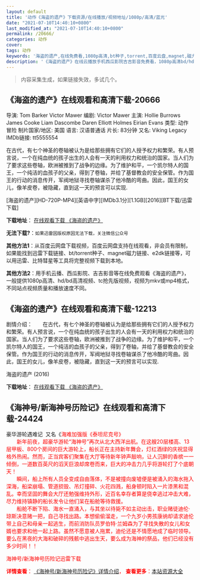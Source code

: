 ```yaml
---
layout: default
title: '动作《海盗的遗产》下载资源/在线播放/视频地址/1080p/高清/蓝光'
date: "2021-07-10T14:40:10+0800"
last_modified_at: "2021-07-10T14:40:10+0800"
permalink: /20666/
categories: 动作
cover:
tags: 动作
keywords: '海盗的遗产,在线免费看,1080p高清,bt种子,torrent,百度云盘,magnet,磁力链,迅雷下载资源'
description: '《海盗的遗产》在线云播放手机西瓜影院吉吉影音免费看，1080p高清bd/hd未删减完整版和tc抢先枪版，mkv/mp4格式，附带bt/torrent种子、magnet/磁力链、百度云盘、网盘资源迅雷下载链接'
---
```


>内容采集生成，如果链接失效，多试几个。


## 《海盗的遗产》在线观看和高清下载-20666

导演: Tom Barker Victor Mawer 编剧: Victor Mawer 主演: Hollie Burrows James Cooke Liam Dascombe Daren Elliott Holmes Eirian Evans 类型: 动作 冒险 制片国家/地区: 美国 语言: 汉语普通话 片长: 83分钟 又名: Viking Legacy IMDb链接: tt5555554

在古代，有七个神圣的卷轴被认为是给那些拥有它们的人授予权力和繁荣。有人预言说，一个在纯血统的孩子出生的人会有一天的利用权力和统治的国家。当人们为了要求这些卷轴，欧洲被推到了战争的边缘。为了维护和平，一个凯尔特人的国王，一个纯洁的血孩子的父亲，得到了卷轴，并给了基督教会的安全保管。作为国王的行动的消息传开，军阀地狱寻找卷轴谋杀了他冷酷的弯曲。因此，国王的女儿，像羊皮卷，被隐藏，直到这一天的预言可以实现.


[海盗的遗产][HD-720P-MP4][英语中字][IMDb3.1分][1.1GB][2016][BT下载/迅雷下载]

**下载地址**： [在线观看下载 《海盗的遗产》](https://www.btdx8.com/torrent/viking_legacy_2016.html) 


**无法下载?**：`如果迅雷因版权原因无法下载，关注微信公众号 `

**其他方法1**：从百度云网盘下载视频，百度云网盘支持在线观看，非会员有限制，如果能找到迅雷下载链接、bt/torrent种子、magnet磁力链接、e2dk链接等，可以用迅雷、比特彗星等工具将完整视频下载到本地。

**其他方法2**：用手机云播、西瓜影院、吉吉影音等在线免费观看《海盗的遗产》，一般提供1080p高清、hd/bd高清视频、tc抢先版视频，视频为mkv或mp4格式，不同站点视频质量和播放速度不同。


## 《海盗的遗产》在线观看和高清下载-12213

剧情介绍：　　在古代，有七个神圣的卷轴被认为是给那些拥有它们的人授予权力和繁荣。有人预言说，一个在纯血统的孩子出生的人会有一天的利用权力和统治的国家。当人们为了要求这些卷轴，欧洲被推到了战争的边缘。为了维护和平，一个凯尔特人的国王，一个纯洁的血孩子的父亲，得到了卷轴，并给了基督教会的安全保管。作为国王的行动的消息传开，军阀地狱寻找卷轴谋杀了他冷酷的弯曲。因此，国王的女儿，像羊皮卷，被隐藏，直到这一天的预言可以实现.


海盗的遗产 (2016)

**下载地址**： [在线观看下载 《海盗的遗产》](https://www.btbtdy.me/btdy/dy7142.html) 


## 《海神号/新海神号历险记》在线观看和高清下载-24424

豪华游轮遇难记&nbsp; 又名《<font color="#ff0000">海难加强版《泰坦尼克号》<br />　　新年前夜，超豪华游轮“海神号&rdquo;再次从北大西洋出航。在这艘20层楼高、13层甲板、800个房间的巨大游轮上，船长正在主持新年舞会，灯红酒绿的庆祝显得格外热闹。然而，正当宾客们聚集在大厅等待新年钟声敲响，让人沉醉的香槟一一倾倒，一道数百英尺的滔天巨浪却席卷而来，巨大的冲击力几乎将游轮打了个底朝天！<br />　　瞬间，船上所有人员全变成自由落体，不是被撞向废墟便是被涌入的海水拖入深海，船梁崩塌、管道损毁、吊灯撞碎、火花四溅，船身顿时陷入一片漆黑和混乱。幸而坚固的舞会大厅还勉强维持外形，近百名幸存者算是侥幸逃过冲击大难，尽力维持镇静的船长发令让他们呆在船舱等待救援。<br />　　船舱不断下陷、海水一直涌入，与其坐以待毙不如主动出击，职业赌徒迪伦&middot;琼斯决意赌一把，自己寻找出路。本想偷偷溜走，一个九岁小男孩康纳却请求迪伦带上自己和母亲一起逃生，而前消防队员罗伯特&middot;兰姆森为了寻找失散的女儿和女婿也要求和他一起上路。虽然不愿意被人拖累，迪伦还是不情愿地成了临时领导。要么在黑夜的大海和破碎的残骸中逃出生天，要么成为海神的祭品，他们已经没有多少时间！！


海神号/新海神号历险记迅雷下载

**详情查看**： [《海神号/新海神号历险记》详情介绍](/movie/24424/)， **查看更多**：[本站资源大全](/movie/t/all/)

